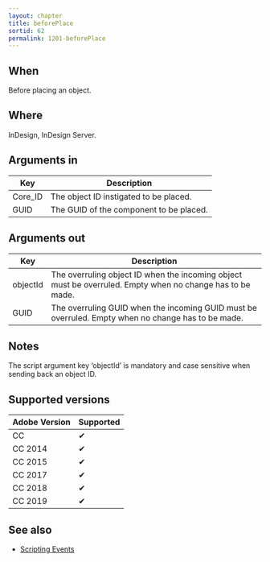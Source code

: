 ```yaml
---
layout: chapter
title: beforePlace
sortid: 62
permalink: 1201-beforePlace
---
```


## When 
Before placing an object.

## Where 
InDesign, InDesign Server.

## Arguments in 
|Key |Description|
|----|-----------|
|Core_ID |The object ID instigated to be placed.|
|GUID |The GUID of the component to be placed.|

## Arguments out 
|Key |Description|
|----|-----------|
|objectId |The overruling object ID when the incoming object must be overruled. Empty when no change has to be made.|
|GUID |The overruling GUID when the incoming GUID must be overruled. Empty when no change has to be made.|

## Notes 
The script argument key ‘objectId’ is mandatory and case sensitive when sending back an object ID.

## Supported versions

| Adobe Version | Supported |
|---------------|-----------|
| CC            | ✔         |
| CC 2014       | ✔         |
| CC 2015       | ✔         |
| CC 2017       | ✔         |
| CC 2018       | ✔         |
| CC 2019       | ✔         |

## See also
* [Scripting Events](../../ScriptingEvents/index.md)